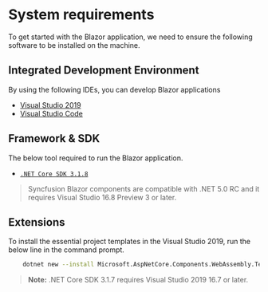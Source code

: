 # System requirements

To get started with the Blazor application, we need to ensure the following software to be installed on the machine.

## Integrated Development Environment

By using the following IDEs, you can develop Blazor applications

* [Visual Studio 2019](https://visualstudio.microsoft.com/vs/)
* [Visual Studio Code](https://code.visualstudio.com/download)

## Framework & SDK

The below tool required to run the Blazor application.

* [`.NET Core SDK 3.1.8`](https://dotnet.microsoft.com/download/dotnet-core/3.1)

> Syncfusion Blazor components are compatible with .NET 5.0 RC and it requires Visual Studio 16.8 Preview 3 or later.

## Extensions

To install the essential project templates in the Visual Studio 2019, run the below line in the command prompt.

```bash
    dotnet new --install Microsoft.AspNetCore.Components.WebAssembly.Templates::3.2.1
 ```

> **Note:** .NET Core SDK 3.1.7 requires Visual Studio 2019 16.7 or later.